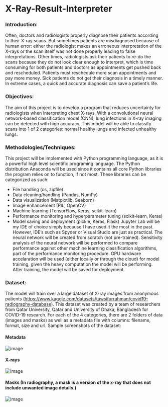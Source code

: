 # X-Ray-Result-Interpreter

### Introduction:
Often, doctors and radiologists properly diagnose their patients according to their X-ray scans. But sometimes patients are misdiagnosed because of human error: either the radiologist makes an erroneous interpretation of the X-rays or the scan itself was not done properly leading to false interpretations. Other times, radiologists ask their patients to re-do the scans because they do not look clear enough to interpret, which is time consuming for both patients and doctors as appointments get pushed back and rescheduled. Patients must reschedule more scan appointments and pay more money. Sick patients do not get their diagnosis in a timely manner. In extreme cases, a quick and accurate diagnosis can save a patient’s life.


### Objectives:
The aim of this project is to develop a program that reduces uncertainty for radiologists when interpreting chest X-rays. With a convolutional neural network-based classification model (CNN), lung infections in X-ray imaging can be detected with high accuracy. This model will be able to classify scans into 1 of 2 categories: normal healthy lungs and infected unhealthy lungs.


### Methodologies/Techniques:
This project will be implemented with Python programming language, as it is a powerful high level scientific programing language. The Python distribution Anaconda will be used since it contains all core Python libraries the program relies on to function, if not most. 
These libraries can be categorized as such: 
-	File handling (os, zipfile)
-	Data cleaning/handling (Pandas, NumPy)
-	Data visualization (Matplotlib, Seaborn)
-	Image enhancement (PIL, OpenCV)
-	Machine learning (TensorFlow, Keras, scikit-learn)
-	Performance monitoring and hyperparameter tuning (scikit-learn, Keras)
-	Model saving and deployment (pickle, Keras, Flask)
Jupyter Lab will be my IDE of choice simply because I have used it the most in the past. However, IDE’s such as Spyder or Visual Studio are just as practical.
The neural network will be created from scratch (not pre-trained). 
Sensitivity analysis of the neural network will be performed to compare performance against other machine learning classification algorithms, part of the performance monitoring procedure.
GPU hardware accelaration will be used (either locally or through the cloud) for model training, given the heavy computation the model will be performing.
After training, the model will be saved for deployment. 


### Dataset:
The model will train over a large dataset of X-ray images from anonymous patients (https://www.kaggle.com/datasets/tawsifurrahman/covid19-radiography-database). This dataset was created by a team of researchers from Qatar University, Qatar and University of Dhaka, Bangladesh for COVID-19 research. For each of the 4 categories, there are 2 folders of data (images and masks) as well as a metadata file with columns: filename, format, size and url. Sample screenshots of the dataset:

#### Metadata
![image](https://user-images.githubusercontent.com/69071476/229360061-179b120d-6357-471a-a06c-c9aa871066e7.png)

#### X-rays
![image](https://user-images.githubusercontent.com/69071476/229360000-0bc5a393-e3c6-4a03-879c-177426abe2c5.png)

#### Masks (In radiography, a mask is a version of the x-ray that does not include unwanted image details.)
![image](https://user-images.githubusercontent.com/69071476/229359414-58c34485-da95-42eb-9931-65a26d00d22b.png)

